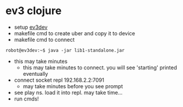 # ev3 clojure 

* setup [ev3dev](https://www.ev3dev.org/docs/getting-started/)
* makefile cmd to create uber and copy it to device
* makefile cmd to connect

```shell
robot@ev3dev:~$ java -jar lib1-standalone.jar 
```

* this may take minutes
    * this may take minutes to connect. you will see 'starting' printed eventually
* connect socket repl 192.168.2.2:7091
  * may take minutes before you see prompt
* see play ns. load it into repl. may take time...
* run cmds!
 
